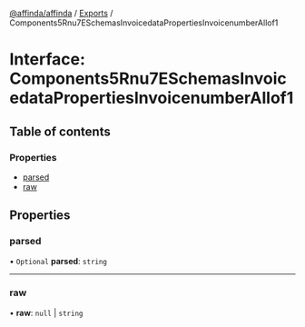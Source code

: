 [@affinda/affinda](../README.md) / [Exports](../modules.md) / Components5Rnu7ESchemasInvoicedataPropertiesInvoicenumberAllof1

# Interface: Components5Rnu7ESchemasInvoicedataPropertiesInvoicenumberAllof1

## Table of contents

### Properties

- [parsed](Components5Rnu7ESchemasInvoicedataPropertiesInvoicenumberAllof1.md#parsed)
- [raw](Components5Rnu7ESchemasInvoicedataPropertiesInvoicenumberAllof1.md#raw)

## Properties

### parsed

• `Optional` **parsed**: `string`

___

### raw

• **raw**: ``null`` \| `string`
